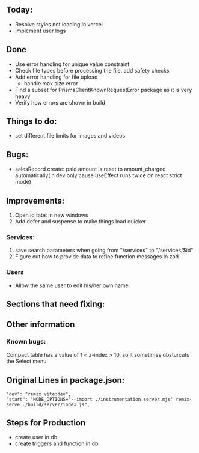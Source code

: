 ## Today:

- Resolve styles not loading in vercel
- Implement user logs





## Done

- Use error handling for unique value constraint
- Check file types before processing the file. add safety checks
- Add error handling for file upload
  - handle max size error
- Find a subset for PrismaClientKnownRequestError package as it is very heavy
- Verify how errors are shown in build

## Things to do:

- set different file limits for images and videos

## Bugs:

- salesRecord create: paid amount is reset to amount_charged automatically(in dev only cause useEffect runs twice on react strict mode)

## Improvements:

1. Open id tabs in new windows
2. Add defer and suspense to make things load quicker
### Services:

1. save search parameters when going from "/services" to "/services/$id"
2. Figure out how to provide data to refine function messages in zod

### Users 
- Allow the same user to edit his/her own name

## Sections that need fixing:

## Other information

### Known bugs:

Compact table has a value of 1 < z-index > 10, so it sometimes obsturcuts the Select menu

## Original Lines in package.json:

    "dev": "remix vite:dev",
    "start": "NODE_OPTIONS='--import ./instrumentation.server.mjs' remix-serve ./build/server/index.js",

## Steps for Production

- create user in db
- create triggers and function in db
